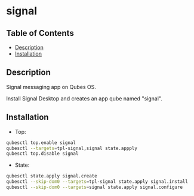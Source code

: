 # signal

## Table of Contents

* [Description](#description)
* [Installation](#installation)

## Description

Signal messaging app on Qubes OS.

Install Signal Desktop and creates an app qube named "signal".

## Installation

- Top:
```sh
qubesctl top.enable signal
qubesctl --targets=tpl-signal,signal state.appply
qubesctl top.disable signal
```

- State:
```sh
qubesctl state.apply signal.create
qubesctl --skip-dom0 --targets=tpl-signal state.apply signal.install
qubesctl --skip-dom0 --targets=signal state.apply signal.configure
```
